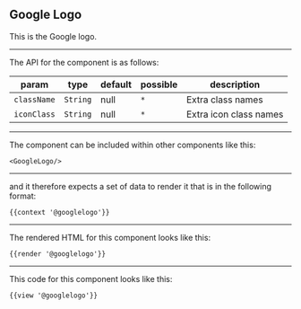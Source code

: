 ## Google Logo

This is the Google logo.

-----
The API for the component is as follows:

| param         | type          | default       | possible      | description           |
|---            |---            |---            |---            |---                    |
| `className`   | `String`      | null          | `*`           | Extra class names |
| `iconClass`   | `String`      | null          | `*`           | Extra icon class names |

-----
The component can be included within other components like this:

```
<GoogleLogo/>
```

-----
and it therefore expects a set of data to render it that is in the following format:

```
{{context '@googlelogo'}}
```

-----
The rendered HTML for this component looks like this:

```
{{render '@googlelogo'}}
```

-----
This code for this component looks like this:

```
{{view '@googlelogo'}}
```
